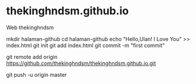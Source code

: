 # thekinghndsm.github.io
Web thekinghndsm


mkdir halaman-github
cd halaman-github
echo "Hello,Ulan! I Love You" >> index.html
git init
git add index.html
git commit -m "first commit"

git remote add origin https://github.com/thekinghndsm/thekinghndsm.github.io.git

git push -u origin master
